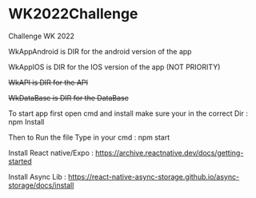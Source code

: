 # WK2022Challenge
Challenge WK 2022

WkAppAndroid is DIR for the android version of the app

WkAppIOS is DIR for the IOS version of the app (NOT PRIORITY)

~~WkAPI is DIR for the API~~ 

~~WkDataBase is DIR for the DataBase~~

To start app first open cmd and install make sure your in the correct Dir : npm Install

Then to Run the file Type in your cmd : npm start

Install React native/Expo : https://archive.reactnative.dev/docs/getting-started

Install Async Lib : https://react-native-async-storage.github.io/async-storage/docs/install


